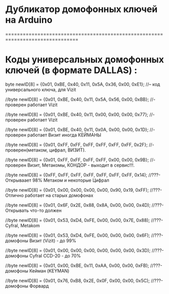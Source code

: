 # Дубликатор домофонных ключей на Arduino
===============================================================================
# Коды универсальных домофонных ключей (в формате DALLAS) :
byte newID[8] = {0x01, 0xBE, 0x40, 0x11, 0x5A, 0x36, 0x00, 0xE1}; //– код универсального ключа, для Vizit    

//byte newID[8] = {0x01, 0xBE, 0x40, 0x11, 0x5A, 0x56, 0x00, 0xBB}; //- проверен работает Vizit     

//byte newID[8] = {0x01, 0xBE, 0x40, 0x11, 0x00, 0x00, 0x00, 0x77}; //- проверен работает Vizit    

//byte newID[8] = {0x01, 0xBE, 0x40, 0x11, 0x0A, 0x00, 0x00, 0x1D}; //- проверен работает Визит иногда КЕЙМАНЫ     

//byte newID[8] = {0x01, 0xFF, 0xFF, 0xFF, 0xFF, 0xFF, 0xFF, 0x2F}; //- проверен(метаком, цифрал, ВИЗИТ).     

//byte newID[8] = {0x01, 0xFF, 0xFF, 0xFF, 0xFF, 0x00, 0x00, 0x9B}; //- проверен Визит, Метакомы, КОНДОР - выходит в сервис!!!.     

//byte newID[8] = {0xFF, 0xFF, 0xFF, 0xFF, 0xFF, 0xFF, 0xFF, 0x14); //???-Открываает 98% Метаком и некоторые Цифрал     

//byte newID[8] = {0x01, 0x00, 0x00, 0x00, 0x00, 0x90, 0x19, 0xFF); //???-Отлично работает на старых домофонах     

//byte newID[8] = {0x01, 0x6F, 0x2E, 0x88, 0x8A, 0x00, 0x00, 0x4D); //???-Открывать что-то должен     

//byte newID[8] = {0x01, 0x53, 0xD4, 0xFE, 0x00, 0x00, 0x7E, 0x88); //???-Cyfral, Metakom     

//byte newID[8] = {0x01, 0x53, 0xD4, 0xFE, 0x00, 0x00, 0x00, 0x6F); //???-домофоны Визит (Vizit) - до 99%   

//byte newID[8] = {0x01, 0x00, 0x00, 0x00, 0x00, 0x00, 0x00, 0x3D); //???-домофоны Cyfral CCD-20 - до 70%     

//byte newID[8] = {0x01, 0x00, 0xBE, 0x11, 0xAA, 0x00, 0x00, 0xFB); //???-домофоны Кейман (KEYMAN)     

//byte newID[8] = {0x01, 0x76, 0xB8, 0x2E, 0x0F, 0x00, 0x00, 0x5C); //???-домофоны Форвард
